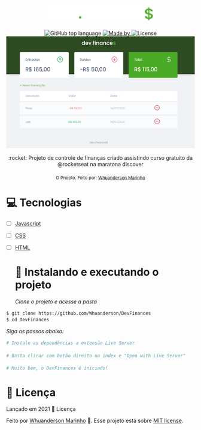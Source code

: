 <h1 align="center">
  <img alt="DevFinances" width="280" height="40" title="DevFinances" src=".github/logo.png" />
</h1>

<div align="center">
      <img alt="GitHub top language" src="https://img.shields.io/github/languages/top/Whuanderson/DevFinances?color=brightgreen">
    <a href="https://www.linkedin.com/in/whuanderson-de-sousa-porto-marinho-a07204216//" target="_blank" rel="Whuanderson">
      <img alt="Made by" src="https://img.shields.io/badge/Made%20by-Whuanderson-brightgreen">
    </a>
       <img alt="License" src="https://img.shields.io/badge/License-MIT-brightgreen">
</div>
 
<div align="center">
  <img alt="RentX" title="RentX" src=".github/capadev.png" />
</div>
  
 <p align="center">
  :rocket: Projeto de controle de finanças criado assistindo curso gratuito da @rocketseat na maratona discover
 </p>
  
<div align="center">
  <sub>O Projeto. Feito por:
    <a href="https://github.com/Whuanderson">Whuanderson Marinho</a>
  </sub>
</div>

# 💻 Tecnologias 

-   [ ] [Javascript](https://www.javascript.com/)
-   [ ] [CSS](https://devdocs.io/css/)
-   [ ] [HTML](https://devdocs.io/html/)
  
  # 📱  Instalando e executando o projeto
  
  *Clone o projeto e acesse a pasta*

```bash
$ git clone https://github.com/Whuanderson/DevFinances
$ cd DevFinances
```
*Siga os passos abaixo:*

```bash
# Instale as dependências a extensão Live Server

# Basta clicar com botão direito no index e "Open with Live Server"

# Muito bem, o DevFinances é iniciado!

```
  # :closed_book: Licença

Lançado em 2021 :closed_book: Licença

Feito por [Whuanderson Marinho](https://github.com/Whuanderson) 🚀.
Esse projeto está sobre [MIT license](./LICENSE).
  
